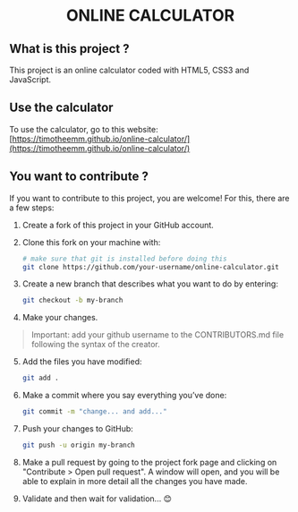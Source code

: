 <h1 align="center">ONLINE CALCULATOR</h1>

## What is this project ?

This project is an online calculator coded with HTML5, CSS3 and JavaScript.

## Use the calculator

To use the calculator, go to this website: [https://timotheemm.github.io/online-calculator/](https://timotheemm.github.io/online-calculator/)

## You want to contribute ?

If you want to contribute to this project, you are welcome! For this, there are a few steps:

1. Create a fork of this project in your GitHub account.
2. Clone this fork on your machine with:

    ```sh
    # make sure that git is installed before doing this
    git clone https://github.com/your-username/online-calculator.git
    ```

3. Create a new branch that describes what you want to do by entering:

    ```sh
    git checkout -b my-branch
    ```

4. Make your changes.

> Important: add your github username to the CONTRIBUTORS.md file following the syntax of the creator.

5. Add the files you have modified:

    ```sh
    git add .
    ```

6. Make a commit where you say everything you’ve done:

    ```sh
    git commit -m "change... and add..."
    ```

7. Push your changes to GitHub:

    ```sh
    git push -u origin my-branch
    ```

8. Make a pull request by going to the project fork page and clicking on "Contribute > Open pull request". A window will open, and you will be able to explain in more detail all the changes you have made.

9. Validate and then wait for validation... :blush:
